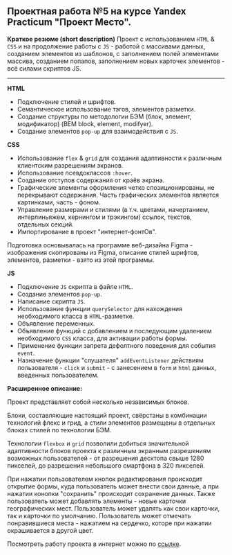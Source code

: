 ## **Проектная работа №5 на курсе Yandex Practicum "Проект Место".**

**Краткое резюме (short description)**
Проект с использованием `HTML` & `CSS` и на продолжение работы с `JS` - работой с массивами данных, созданием элементов из шаблонов, с заполнением полей элементами массива, созданием попапов, заполнением новых карточек элементов - всё силами скриптов JS.

---

**HTML**

- Подключение стилей и шрифтов.
- Семантическое использование тэгов, элементов разметки.
- Создание структуры по методологии БЭМ (блок, элемент, модификатор) (BEM block, element, modifyer).
- Создание элементов `pop-up` для взаимодействия с `JS`.

**CSS**

- Использование `flex` & `grid` для создания адаптивности к различным клиентским разрешениям экранов.
- Использование псевдоклассов `:hover`.
- Создание отступов содержания от краёв экрана.
- Графические элементы оформления четко спозиционированы, не перекрывают содержания. Часть графических элементов является картинками, часть - фоном.
- Управление размерами и стилями (в т.ч. цветами, начертанием, интерлиньяжем, кернингом и трэкингом) ссылок, текстов, отдельных секций.
- Импортирование в проект "интернет-фонтОв".

Подготовка основывалась на программе веб-дизайна Figma - изображения скопированы из Figma, описание стилей шрифтов, элементов, разметки - взято из этой программы.

**JS**

- Подключение `JS` скрипта в файле `HTML`.
- Создание элементов `pop-up`.
- Написание скрипта `JS`.
- Использование функции `querySelector` для нахождения необходимого класса в `HTML`-разметке.
- Объявление переменных.
- Объявление функций с добавлением и последующим удалением необходимого `CSS` класса, для активации работы формы.
- Применение функции запрета дефолтного поведения для события `event`.
- Назначение функции "слушателя" `addEventListener` действиям пользователя - `click` и `submit` - с занесением в `form` и `html` данных, введенных пользователем.

**Расширенное описание:**

Проект представляет собой несколько независимых блоков.

Блоки, составляющие настоящий проект, свёрстаны в комбинации технологий флекс и грид, а стили элементов размещены в отдельных блоках стилей по технологии БЭМ.

Технологии `flexbox` и `grid` позволили добиться значительной адаптивности блоков проекта к различным экранным разрешениям возможных пользователей - от разрешения десктопа свыше 1280 пикселей,
до разрешения небольшого смартфона в 320 пикселей.

При нажатии пользователем кнопок редактирования происходит открытие формы, куда пользователь может внести свои данные, а при нажатии конопки "сохранить" происходит сохранение данных.
Также пользователь может добавлять элементы - новые карточки географических мест. Пользователь может удалять как свои карточки, так и карточки по умолчанию.
Пользователь может отмечать понравившиеся места - нажатием на сердечко, которе при нажатии окрашивается в другой цвет.

Посмотреть работу проекта в интернет можно по [ссылке](https://zhu55kov.github.io/mesto).
